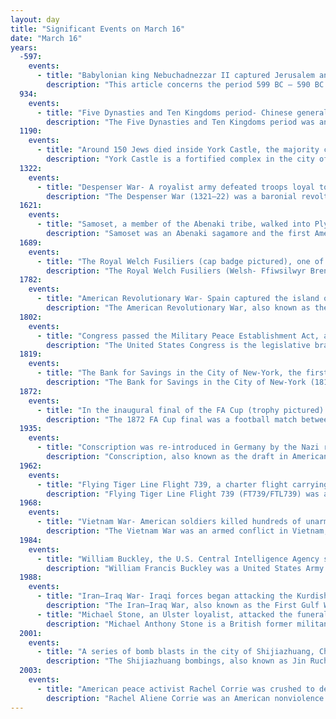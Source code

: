 ```yaml
---
layout: day
title: "Significant Events on March 16"
date: "March 16"
years:
  -597:
    events:
      - title: "Babylonian king Nebuchadnezzar II captured Jerusalem and installed Zedekiah as King of Judah."
        description: "This article concerns the period 599 BC – 590 BC."
  934:
    events:
      - title: "Five Dynasties and Ten Kingdoms period- Chinese general Meng Zhixiang proclaimed himself emperor and established Later Shu as a new state independent of Later Tang."
        description: "The Five Dynasties and Ten Kingdoms period was an era of political upheaval and division in Imperial China from 907 to 979. Five dynastic states quickly succeeded one another in the Central Plain, and more than a dozen concurrent dynastic states, collectively known as the Ten Kingdoms, were established elsewhere, mainly in South China. It was a prolonged period of multiple political divisions in Chinese imperial history."
  1190:
    events:
      - title: "Around 150 Jews died inside York Castle, the majority committing mass suicide to avoid being killed by a mob."
        description: "York Castle is a fortified complex in the city of York, England. It consists of a sequence of castles, prisons, law courts and other buildings, which were built over the last nine centuries on the south side of the River Foss. The now ruined keep of the medieval Norman castle is commonly referred to as Clifford's Tower. Built originally on the orders of William I to dominate the former Viking city of Jórvík, the castle suffered a tumultuous early history before developing into a major fortification with extensive water defences. After a major explosion in 1684 rendered the remaining military defences uninhabitable, York Castle continued to be used as a gaol and prison until 1929."
  1322:
    events:
      - title: "Despenser War- A royalist army defeated troops loyal to Thomas, 2nd Earl of Lancaster, in the Battle of Boroughbridge, which allowed King Edward II of England to hold on to power for another five years."
        description: "The Despenser War (1321–22) was a baronial revolt against Edward II of England led by the Marcher Lords Roger Mortimer and Humphrey de Bohun. The rebellion was fuelled by opposition to Hugh Despenser the Younger, the royal favourite. After the rebels' summer campaign of 1321, Edward was able to take advantage of a temporary peace to rally more support and a successful winter campaign in southern Wales, culminating in royal victory at the Battle of Boroughbridge in the north of England in March 1322. Edward's response to victory was his increasingly harsh rule until his fall from power in 1326."
  1621:
    events:
      - title: "Samoset, a member of the Abenaki tribe, walked into Plymouth Colony and greeted the Pilgrims in English (depicted)."
        description: "Samoset was an Abenaki sagamore and the first American Indian to make contact with the Pilgrims of Plymouth Colony in New England. He startled the colonists on March 16, 1621 by walking into Plymouth Colony and greeting them in English, saying 'Welcome, Englishmen.'"
  1689:
    events:
      - title: "The Royal Welch Fusiliers (cap badge pictured), one of the oldest line-infantry regiments of the British Army, was founded."
        description: "The Royal Welch Fusiliers (Welsh- Ffiwsilwyr Brenhinol Cymreig) was a line infantry regiment of the British Army, and part of the Prince of Wales's Division, that was founded in 1689; shortly after the Glorious Revolution. In 1702, it was designated a fusilier regiment and became the Welch Regiment of Fusiliers; the prefix 'Royal' was added in 1713, then confirmed in 1714 when George I named it the Prince of Wales's Own Royal Regiment of Welsh Fusiliers. In 1751, after reforms that standardised the naming and numbering of regiments, it became the 23rd Regiment of Foot (Royal Welsh Fuzileers). In 1881, the final title of the regiment was adopted."
  1782:
    events:
      - title: "American Revolutionary War- Spain captured the island of Roatán from England off the coast of what is now Honduras."
        description: "The American Revolutionary War, also known as the Revolutionary War or American War of Independence, was an armed conflict that comprised the final eight years of the broader American Revolution, in which American Patriot forces organized as the Continental Army and commanded by George Washington defeated the British Army. The conflict was fought in North America, the Caribbean, and the Atlantic Ocean. The war ended with the Treaty of Paris (1783), which resulted in the establishment of the United States of America as an independent nation, which was recognized by Great Britain and other nations of the world."
  1802:
    events:
      - title: "Congress passed the Military Peace Establishment Act, authorizing the establishment of the U.S. Army Corps of Engineers to operate the U.S. Military Academy (pictured) at West Point, New York."
        description: "The United States Congress is the legislative branch of the federal government of the United States. It is bicameral, composed of a lower body, the United States House of Representatives, and an upper body, the United States Senate. It meets in the United States Capitol in Washington, D.C. Members are chosen through direct election, though vacancies in the Senate may be filled by a governor's appointment. Congress has a total of 535 voting members, a figure which includes 100 senators and 435 representatives; the House of Representatives has 6 additional non-voting members. The vice president of the United States, as President of the Senate, has a vote in the Senate only when there is a tie."
  1819:
    events:
      - title: "The Bank for Savings in the City of New-York, the first savings bank in New York City, was incorporated."
        description: "The Bank for Savings in the City of New-York (1819–1982) was one of the earliest banks in the United States and the first savings bank in New York City. Founded in 1816, it was first advertised as 'a bank for the poor'. It was merged with the Buffalo Savings Bank in 1982. It failed in 1991 and is no longer in existence."
  1872:
    events:
      - title: "In the inaugural final of the FA Cup (trophy pictured) Wanderers defeated Royal Engineers 1–0 at The Oval in Kennington, London."
        description: "The 1872 FA Cup final was a football match between Wanderers and Royal Engineers on 16 March 1872 at Kennington Oval in London. It was the final of the first staging of the Football Association Challenge Cup, which became the primary cup competition in English football and the oldest football competition in the world. Fifteen teams entered the competition in its first season and, due to the rules in place at the time, Wanderers reached the final having won only one match in the four preceding rounds. In the semi-finals, they drew with the Scottish club Queen's Park, but reached the final when the Scots withdrew from the competition as they could not afford to return to London for a replay."
  1935:
    events:
      - title: "Conscription was re-introduced in Germany by the Nazi regime, and the German military was renamed the Wehrmacht."
        description: "Conscription, also known as the draft in American English, is the practice in which the compulsory enlistment in a national service, mainly a military service, is enforced by law. Conscription dates back to antiquity and it continues in some countries to the present day under various names. The modern system of near-universal national conscription for young men dates to the French Revolution in the 1790s, where it became the basis of a very large and powerful military. Most European nations later copied the system in peacetime, so that men at a certain age would serve 1 to 8 years on active duty and then transfer to the reserve force."
  1962:
    events:
      - title: "Flying Tiger Line Flight 739, a charter flight carrying U.S. and South Vietnamese soldiers, disappeared without a trace, prompting one of the largest searches in the history of the Pacific."
        description: "Flying Tiger Line Flight 739 (FT739/FTL739) was a Lockheed L-1049 Super Constellation propliner that disappeared on March 16, 1962, over the western Pacific Ocean. The aircraft, which had been chartered by the United States Army, was transporting ninety-six military passengers from Travis Air Force Base in California to Tan Son Nhut International Airport in Saigon, South Vietnam. After refueling at Andersen Air Force Base in Guam, the Super Constellation disappeared while en route to Clark Air Base in the Philippines. All 107 aboard were declared missing and presumed dead."
  1968:
    events:
      - title: "Vietnam War- American soldiers killed hundreds of unarmed civilians in the Sơn Mỹ village in the Sơn Tịnh District of South Vietnam."
        description: "The Vietnam War was an armed conflict in Vietnam, Laos, and Cambodia fought between North Vietnam and South Vietnam and their allies. North Vietnam was supported by the Soviet Union and China, while South Vietnam was supported by the United States and other anti-communist nations. The conflict was the second of the Indochina Wars and a major proxy war of the Cold War between the Soviet Union and US. Direct US military involvement greatly escalated from 1965 until its withdrawal in 1973. The fighting spilled over into the Laotian and Cambodian Civil Wars, which ended with all three countries becoming communist in 1975."
  1984:
    events:
      - title: "William Buckley, the U.S. Central Intelligence Agency station chief in Beirut, Lebanon, was kidnapped by Islamic fundamentalists."
        description: "William Francis Buckley was a United States Army officer in the United States Army Special Forces, and a Central Intelligence Agency (CIA) station chief in Beirut from 1984 until his kidnapping and execution in 1985."
  1988:
    events:
      - title: "Iran–Iraq War- Iraqi forces began attacking the Kurdish town of Halabja with chemical weapons, killing up to 5,000 people."
        description: "The Iran–Iraq War, also known as the First Gulf War, was an armed conflict between Iran and Iraq that lasted from September 1980 to August 1988. Active hostilities began with the Iraqi invasion of Iran and lasted for nearly eight years, until the acceptance of United Nations Security Council Resolution 598 by both sides. Iraq's primary rationale for the attack against Iran cited the need to prevent Ruhollah Khomeini—who had spearheaded the Iranian revolution in 1979—from exporting the new Iranian ideology to Iraq. There were also fears among the Iraqi leadership of Saddam Hussein that Iran, a theocratic state with a population predominantly composed of Shia Muslims, would exploit sectarian tensions in Iraq by rallying Iraq's Shia majority against the Baʽathist government, which was officially secular but dominated by Sunni Muslims. Iraq also wished to replace Iran as the power player in the Persian Gulf, which was not seen as an achievable objective prior to the Islamic Revolution because of Pahlavi Iran's economic and military superiority as well as its close relationships with the United States and Israel."
      - title: "Michael Stone, an Ulster loyalist, attacked the funeral of three Provisional IRA members, killing three attendees and injuring at least sixty others."
        description: "Michael Anthony Stone is a British former militant who was a member of the Ulster Defence Association, a loyalist paramilitary group in Northern Ireland. He was convicted of three counts of murder committed at an IRA funeral in 1988. In 2000 he was released from prison on licence under the Good Friday Agreement. In November 2006, Stone was charged with attempted murder of Martin McGuinness and Gerry Adams, having been arrested attempting to enter the parliament buildings at Stormont while armed. He was convicted and sentenced in 2008 to a further 16 years' imprisonment, before being released on parole in 2021."
  2001:
    events:
      - title: "A series of bomb blasts in the city of Shijiazhuang, China, killed 108 people."
        description: "The Shijiazhuang bombings, also known as Jin Ruchao bombings and March 16 bombings, were a series of bomb blasts that took place on March 16, 2001, in Shijiazhuang, the capital of Hebei province in North China. A total of 108 people were killed, and 38 others injured when within a short period of time several bombs exploded near four apartment buildings. Investigations found that Jin was motivated by hatred for his ex-wife, ex-mother-in-law and a lover; he had previously threatened to blow up their buildings."
  2003:
    events:
      - title: "American peace activist Rachel Corrie was crushed to death by an Israel Defense Forces armored bulldozer in Rafah while protesting the demolition of a Palestinian house."
        description: "Rachel Aliene Corrie was an American nonviolence activist and diarist. She was a member of the pro-Palestinian International Solidarity Movement (ISM) and was active throughout the Israeli-occupied Palestinian territories. In 2003, she was in Rafah, a city in the Gaza Strip, where the Israeli military was demolishing Palestinian houses at the height of the Second Intifada. While protesting the demolitions as they were being carried out, she was killed by an Israeli armored bulldozer that crushed her."
---
```

